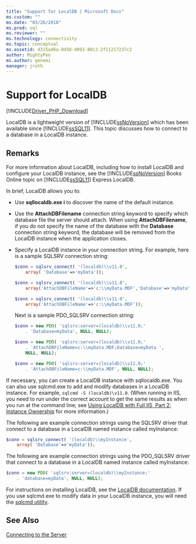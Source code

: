 ```yaml
---
title: "Support for LocalDB | Microsoft Docs"
ms.custom: ""
ms.date: "03/26/2018"
ms.prod: sql
ms.reviewer: ""
ms.technology: connectivity
ms.topic: conceptual
ms.assetid: d315ad6a-0d50-4093-80c2-2f11217237c2
author: MightyPen
ms.author: genemi
manager: jroth
---
```

# Support for LocalDB

[!INCLUDE[Driver_PHP_Download](../../includes/driver_php_download.md)]

LocalDB is a lightweight version of [!INCLUDE[ssNoVersion](../../includes/ssnoversion-md.md)] which has been available since [!INCLUDE[ssSQL11](../../includes/sssql11-md.md)]. This topic discusses how to connect to a database in a LocalDB instance.

## Remarks

For more information about LocalDB, including how to install LocalDB and configure your LocalDB instance, see the [!INCLUDE[ssNoVersion](../../includes/ssnoversion-md.md)] Books Online topic on [!INCLUDE[ssSQL11](../../includes/sssql11-md.md)] Express LocalDB.

In brief, LocalDB allows you to:

-   Use **sqllocaldb.exe i** to discover the name of the default instance.

-   Use the **AttachDBFilename** connection string keyword to specify which database file the server should attach. When using **AttachDBFilename**, if you do not specify the name of the database with the **Database** connection string keyword, the database will be removed from the LocalDB instance when the application closes.

-   Specify a LocalDB instance in your connection string. For example, here is a sample SQLSRV connection string:

    ```php
    $conn = sqlsrv_connect( '(localdb)\\v11.0',
        array( 'Database'=>'myData'));

    $conn = sqlsrv_connect( '(localdb)\\v11.0',
        array('AttachDBFileName'=>'c:\\myData.MDF','Database'=>'myData'));

    $conn = sqlsrv_connect( '(localdb)\\v11.0',
        array('AttachDBFileName'=>'c:\\myData.MDF'));
    ```

    Next is a sample PDO_SQLSRV connection string:  

    ```php
    $conn = new PDO( 'sqlsrv:server=(localdb)\\v11.0;'
        . 'Database=myData', NULL, NULL);

    $conn = new PDO( 'sqlsrv:server=(localdb)\\v11.0;'
        . 'AttachDBFileName=c:\\myData.MDF;Database=myData ',
        NULL, NULL);

    $conn = new PDO( 'sqlsrv:server=(localdb)\\v11.0;'
        . 'AttachDBFileName=c:\\myData.MDF', NULL, NULL);  
    ```

If necessary, you can create a LocalDB instance with sqllocaldb.exe. You can also use sqlcmd.exe to add and modify databases in a LocalDB instance. For example, `sqlcmd -S (localdb)\v11.0`. (When running in IIS, you need to run under the correct account to get the same results as when you run at the command line; see [Using LocalDB with Full IIS, Part 2: Instance Ownership](https://blogs.msdn.com/b/sqlexpress/archive/2011/12/09/using-localdb-with-full-iis-part-2-instance-ownership.aspx) for more information.)

The following are example connection strings using the SQLSRV driver that connect to a database in a LocalDB named instance called myInstance:

```php
$conn = sqlsrv_connect( '(localdb)\\myInstance',
    array( 'Database'=>'myData'));
```

The following are example connection strings using the PDO_SQLSRV driver that connect to a database in a LocalDB named instance called myInstance:  
  
```php
$conn = new PDO( 'sqlsrv:server=(localdb)\\myInstance;'
    . 'database=myData', NULL, NULL);
```

For instructions on installing LocalDB, see the [LocalDB documentation](../../database-engine/configure-windows/sql-server-2016-express-localdb.md). If you use sqlcmd.exe to modify data in your LocalDB instance, you will need the [sqlcmd utility](../../tools/sqlcmd-utility.md).

## See Also

[Connecting to the Server](../../connect/php/connecting-to-the-server.md)
